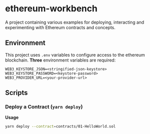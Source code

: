# ethereum-workbench
A project containing various examples for deploying, interacting and experimenting with Ethereum contracts and concepts.

## Environment

This project uses `.env` variables to configure access to the ethereum blockchain. **Three** environment variables are required:

```
WEB3_KEYSTORE_JSON=<stringified-json-keystore>
WEB3_KEYSTORE_PASSWORD=<keystore-password>
WEB3_PROVIDER_URL=<your-provider-url>
```

## Scripts

### Deploy a Contract (`yarn deploy`)

**Usage**

```bash
yarn deploy --contract=contracts/01-HelloWorld.sol
```
